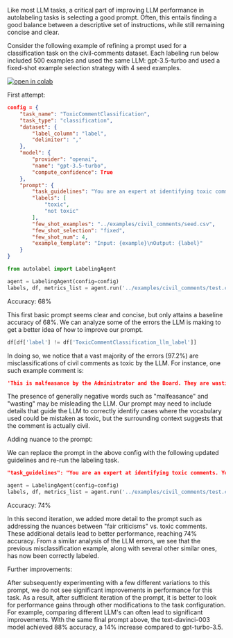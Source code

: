 Like most LLM tasks, a critical part of improving LLM performance in autolabeling tasks is selecting a good prompt. Often, this entails finding a good balance between a descriptive set of instructions, while still remaining concise and clear. 

Consider the following example of refining a prompt used for a classification task on the civil-comments dataset. Each labeling run below included 500 examples and used the same LLM: gpt-3.5-turbo and used a fixed-shot example selection strategy with 4 seed examples.

[![open in colab](https://colab.research.google.com/assets/colab-badge.svg)](https://colab.research.google.com/drive/1IVHl2h5mxiFs1b5AwTtUKVqs0MXKXX8g#scrollTo=IYj0ijdKylNu)

First attempt:
```json
config = {
    "task_name": "ToxicCommentClassification",
    "task_type": "classification",
    "dataset": {
        "label_column": "label",
        "delimiter": ","
    },
    "model": {
        "provider": "openai",
        "name": "gpt-3.5-turbo",
        "compute_confidence": True
    },
    "prompt": {
        "task_guidelines": "You are an expert at identifying toxic comments and understanding if a comment is sexually explicit, obscene, toxic, insults a person, demographic or race. \nYour job is to correctly label the provided input example into one of the following categories:\n{labels}",
        "labels": [
            "toxic",
            "not toxic"
        ],
        "few_shot_examples": "../examples/civil_comments/seed.csv",
        "few_shot_selection": "fixed",
        "few_shot_num": 4,
        "example_template": "Input: {example}\nOutput: {label}"
    }
}
```

```py
from autolabel import LabelingAgent

agent = LabelingAgent(config=config)
labels, df, metrics_list = agent.run('../examples/civil_comments/test.csv', max_items = 100)
```

Accuracy: 68%

This first basic prompt seems clear and concise, but only attains a baseline accuracy of 68%. We can analyze some of the errors the LLM is making to get a better idea of how to improve our prompt. 

```py
df[df['label'] != df['ToxicCommentClassification_llm_label']]
```

In doing so, we notice that a vast majority of the errors (97.2%) are misclassifications of civil comments as toxic by the LLM. For instance, one such example comment is:

```json
'This is malfeasance by the Administrator and the Board. They are wasting our money!'
```

The presence of generally negative words such as "malfeasance" and "wasting" may be misleading the LLM. Our prompt may need to include details that guide the LLM to correctly identify cases where the vocabulary used could be mistaken as toxic, but the surrounding context suggests that the comment is actually civil.


Adding nuance to the prompt:

We can replace the prompt in the above config with the following updated guidelines and re-run the labeling task.

```json
"task_guidelines": "You are an expert at identifying toxic comments. You aim to act in a fair and balanced manner, where comments that provide fair criticism of something or someone are labelled 'not toxic'. Similarly, criticisms of policy and politicians are marked 'not toxic', unless the comment includes obscenities, racial slurs or sexually explicit material. Any comments that are sexually explicit, obscene, or insults a person, demographic or race are not allowed and labeled 'toxic'.\nYour job is to correctly label the provided input example into one of the following categories:\n{labels}",
```

```py
agent = LabelingAgent(config=config)
labels, df, metrics_list = agent.run('../examples/civil_comments/test.csv', max_items = 100)
```

Accuracy: 74%

In this second iteration, we added more detail to the prompt such as addressing the nuances between "fair criticisms" vs. toxic comments. These additional details lead to better performance, reaching 74% accuracy. From a similar analysis of the LLM errors, we see that the previous misclassification example, along with several other similar ones, has now been correctly labeled.

Further improvements:

After subsequently experimenting with a few different variations to this prompt, we do not see significant improvements in performance for this task. As a result, after sufficient iteration of the prompt, it is better to look for performance gains through other modifications to the task configuration. For example, comparing different LLM's can often lead to significant improvements. With the same final prompt above, the text-davinci-003 model achieved 88% accuracy, a 14% increase compared to gpt-turbo-3.5.

